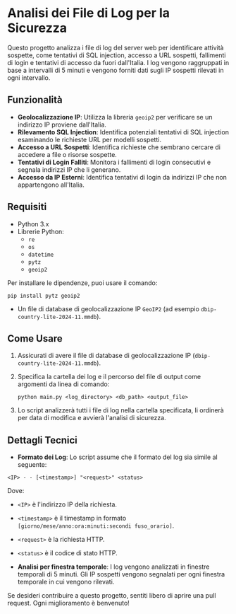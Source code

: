
# Analisi dei File di Log per la Sicurezza

Questo progetto analizza i file di log del server web per identificare attività sospette, come tentativi di SQL injection, accesso a URL sospetti, fallimenti di login e tentativi di accesso da fuori dall'Italia. I log vengono raggruppati in base a intervalli di 5 minuti e vengono forniti dati sugli IP sospetti rilevati in ogni intervallo.

## Funzionalità

- **Geolocalizzazione IP**: Utilizza la libreria `geoip2` per verificare se un indirizzo IP proviene dall'Italia.
- **Rilevamento SQL Injection**: Identifica potenziali tentativi di SQL injection esaminando le richieste URL per modelli sospetti.
- **Accesso a URL Sospetti**: Identifica richieste che sembrano cercare di accedere a file o risorse sospette.
- **Tentativi di Login Falliti**: Monitora i fallimenti di login consecutivi e segnala indirizzi IP che li generano.
- **Accesso da IP Esterni**: Identifica tentativi di login da indirizzi IP che non appartengono all'Italia.

## Requisiti

- Python 3.x
- Librerie Python:
  - `re`
  - `os`
  - `datetime`
  - `pytz`
  - `geoip2`
  
Per installare le dipendenze, puoi usare il comando:

```
pip install pytz geoip2
```

- Un file di database di geolocalizzazione IP `GeoIP2` (ad esempio `dbip-country-lite-2024-11.mmdb`).

## Come Usare

1. Assicurati di avere il file di database di geolocalizzazione IP (`dbip-country-lite-2024-11.mmdb`).
2. Specifica la cartella dei log e il percorso del file di output come argomenti da linea di comando:
   ```
   python main.py <log_directory> <db_path> <output_file>
   ```

3. Lo script analizzerà tutti i file di log nella cartella specificata, li ordinerà per data di modifica e avvierà l'analisi di sicurezza.

## Dettagli Tecnici

- **Formato dei Log**: Lo script assume che il formato del log sia simile al seguente:

```
<IP> - - [<timestamp>] "<request>" <status>
```

Dove:
- `<IP>` è l'indirizzo IP della richiesta.
- `<timestamp>` è il timestamp in formato `[giorno/mese/anno:ora:minuti:secondi fuso_orario]`.
- `<request>` è la richiesta HTTP.
- `<status>` è il codice di stato HTTP.

- **Analisi per finestra temporale**: I log vengono analizzati in finestre temporali di 5 minuti. Gli IP sospetti vengono segnalati per ogni finestra temporale in cui vengono rilevati.

Se desideri contribuire a questo progetto, sentiti libero di aprire una pull request. Ogni miglioramento è benvenuto!

